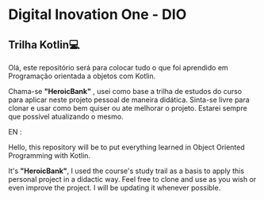 # Digital Inovation One - DIO 

## Trilha Kotlin:computer:

Olá, este repositório será para colocar tudo o que foi aprendido em Programação orientada a objetos com Kotlin.

Chama-se  **"HeroicBank"** , usei como base a trilha de estudos do curso para aplicar neste projeto pessoal de maneira didática. Sinta-se livre para clonar e usar como bem quiser ou ate melhorar o projeto. Estarei sempre que possível atualizando o mesmo.



EN :

Hello, this repository will be to put everything learned in Object Oriented Programming with Kotlin.

It's **"HeroicBank"**, I used the course's study trail as a basis to apply this personal project in a didactic way. Feel free to clone and use as you wish or even improve the project. I will be updating it whenever possible.



